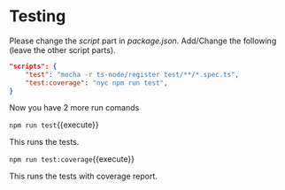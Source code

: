 # Testing

Please change the *script* part in *package.json*.
Add/Change the following (leave the other script parts).

```json
"scripts": {
    "test": "mocha -r ts-node/register test/**/*.spec.ts",
    "test:coverage": "nyc npm run test",
}
```

Now you have 2 more run comands

`npm run test`{{execute}}

This runs the tests.

`npm run test:coverage`{{execute}}

This runs the tests with coverage report.
